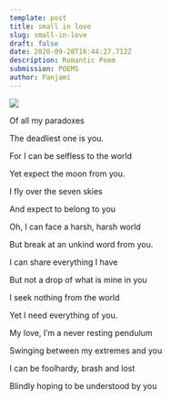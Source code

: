 ```yaml
---
template: post
title: small in love
slug: small-in-love
draft: false
date: 2020-09-28T16:44:27.712Z
description: Romantic Poem
submission: POEMS
author: Panjami
---
```

![](/media/sd97o1601467036.jpg)

Of all my paradoxes

The deadliest one is you.

For I can be selfless to the world

Yet expect the moon from you.

I fly over the seven skies

And expect to belong to you

Oh, I can face a harsh, harsh world

But break at an unkind word from you.

I can share everything I have

But not a drop of what is mine in you

I seek nothing from the world

Yet I need everything of you.

My love, I’m a never resting pendulum

Swinging between my extremes and you

I can be foolhardy, brash and lost

Blindly hoping to be understood by you